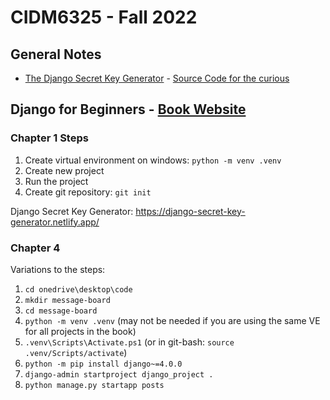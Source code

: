 # CIDM6325 - Fall 2022

## General Notes
* [The Django Secret Key Generator](https://django-secret-key-generator.netlify.app/) - [Source Code for the curious](https://github.com/RealOrangeOne/django-secret-key-generator)

## Django for Beginners - [Book Website](https://djangoforbeginners.com/)
### Chapter 1 Steps
1. Create virtual environment on windows: `python -m venv .venv`
2. Create new project
3. Run the project
4. Create git repository: `git init`

Django Secret Key Generator: https://django-secret-key-generator.netlify.app/

### Chapter 4

Variations to the steps:
1. `cd onedrive\desktop\code`
1. `mkdir message-board`
1. `cd message-board`
1. `python -m venv .venv` (may not be needed if you are using the same VE for all projects in the book)
1. `.venv\Scripts\Activate.ps1` (or in git-bash: `source .venv/Scripts/activate`)
1. `python -m pip install django~=4.0.0`
1. `django-admin startproject django_project .`
1. `python manage.py startapp posts`